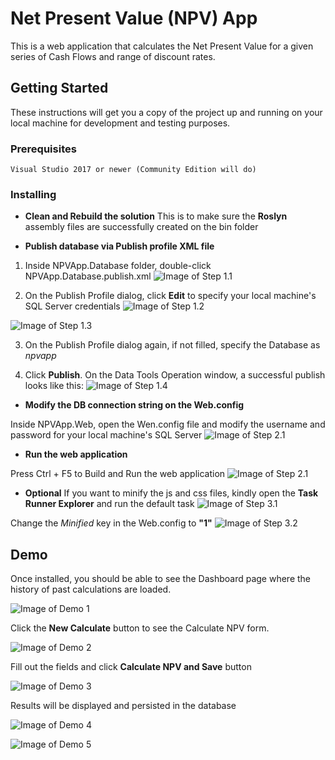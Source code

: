 # Net Present Value (NPV) App

This is a web application that calculates the Net Present Value for a given series of Cash Flows and range of discount rates.

## Getting Started

These instructions will get you a copy of the project up and running on your local machine for development and testing purposes.



### Prerequisites

```
Visual Studio 2017 or newer (Community Edition will do)
```


### Installing

* **Clean and Rebuild the solution**
This is to make sure the **Roslyn** assembly files are successfully created on the bin folder

* **Publish database via Publish profile XML file**

1. Inside NPVApp.Database folder, double-click NPVApp.Database.publish.xml
![Image of Step 1.1](https://user-images.githubusercontent.com/6851315/61589553-1e3e4e80-abde-11e9-8353-512fd4559b4e.png)

2. On the Publish Profile dialog, click **Edit** to specify your local machine's SQL Server credentials
![Image of Step 1.2](https://user-images.githubusercontent.com/6851315/61589565-5cd40900-abde-11e9-91b7-a4014f4fb6bc.png)

![Image of Step 1.3](https://user-images.githubusercontent.com/6851315/61589574-90169800-abde-11e9-8bc8-2806f1a48521.png)

3. On the Publish Profile dialog again, if not filled, specify the Database as _*npvapp*_

4. Click **Publish**. On the Data Tools Operation window, a successful publish looks like this:
![Image of Step 1.4](https://user-images.githubusercontent.com/6851315/61589589-c8b67180-abde-11e9-8286-39a4dfc7b053.png)


* **Modify the DB connection string on the Web.config**

Inside NPVApp.Web, open the Wen.config file and modify the username and password for your local machine's SQL Server
![Image of Step 2.1](https://user-images.githubusercontent.com/6851315/61589638-7de92980-abdf-11e9-896b-d215ce5c8493.png)


* **Run the web application**

Press Ctrl + F5 to Build and Run the web application
![Image of Step 2.1](https://user-images.githubusercontent.com/6851315/61589679-239c9880-abe0-11e9-86e1-e064f468c748.png)

* **Optional**
If you want to minify the js and css files, kindly open the **Task Runner Explorer** and run the default task
![Image of Step 3.1](https://user-images.githubusercontent.com/6851315/61605565-b4bf4e00-ac78-11e9-9afe-218f1fa12c5d.png)

Change the *Minified* key in the Web.config to **"1"**
![Image of Step 3.2](https://user-images.githubusercontent.com/6851315/61605566-b7ba3e80-ac78-11e9-88f7-64da496f2a88.png)




## Demo

Once installed, you should be able to see the Dashboard page where the history of past calculations are loaded. 

![Image of Demo 1](https://user-images.githubusercontent.com/6851315/61604015-7aeb4900-ac72-11e9-98f1-9d012ceb5268.png)

Click the **New Calculate** button to see the Calculate NPV form.

![Image of Demo 2](https://user-images.githubusercontent.com/6851315/61604392-ef72b780-ac73-11e9-8446-82490a884675.png)

Fill out the fields and click **Calculate NPV and Save** button

![Image of Demo 3](https://user-images.githubusercontent.com/6851315/61604473-395b9d80-ac74-11e9-91f0-0d880b8643bd.png)

Results will be displayed and persisted in the database

![Image of Demo 4](https://user-images.githubusercontent.com/6851315/61604477-3e205180-ac74-11e9-8221-92ec23bbceb1.png)

![Image of Demo 5](https://user-images.githubusercontent.com/6851315/61604515-67d97880-ac74-11e9-912a-470807e584f6.png)

